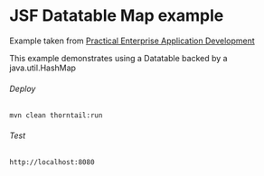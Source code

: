 JSF Datatable Map example
=====================================

Example taken from [Practical Enterprise Application Development](http://www.itbuzzpress.com/ebooks/java-ee-7-development-on-wildfly.html)

This example demonstrates using a Datatable backed by a java.util.HashMap

###### Deploy
```shell
mvn clean thorntail:run
```
###### Test
```shell
http://localhost:8080 
```
 
